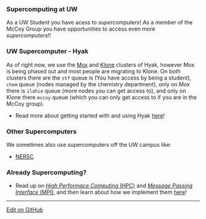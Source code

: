 ### Supercomputing at UW
As a UW Student you have acess to _supercomputers_! As a member of the McCoy Group you have opportunities to access even more _supercomputers_!! 

### UW Supercomputer - Hyak
As of right now, we use the [Mox](https://wiki.cac.washington.edu/display/hyakusers/Hyak+mox+Overview) and [Klone](https://wiki.cac.washington.edu/display/hyakusers/WIKI+for+Hyak+users#WIKIforHyakusers-HyakOverview) clusters of Hyak, however Mox is being phased out and most people are migrating to Klone. On both clusters there are the `stf` queue is (You have access by being a student), `chem` queue (nodes managed by the chemistry department), only on Mox there is `ilahie` queue (more nodes you can get access to), and only on Klone there `mccoy` queue (which you can only get access to if you are in the McCoy group).

* Read more about getting started with and using Hyak [here](hyak.md)!
  
### Other Supercomputers
We sometimes also use supercomputers off the UW campus like: 
* [NERSC](nersc.md)

### Already Supercomputing? 
* Read up on [_High Performace Computing_ (HPC)](https://en.wikipedia.org/wiki/High-performance_computing) and [_Message Passing Interface_ (MPI)](https://en.wikipedia.org/wiki/Message_Passing_Interface), and then learn about how we implement them [here](HPC_MPI.md)!

---
[Edit on GitHub](https://github.com/McCoyGroup/References/edit/gh-pages/McCoy%20Group%20Code%20Academy/Supercomputing101/index.md)
